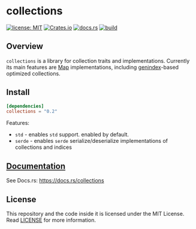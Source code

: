 # collections

[![license: MIT](https://img.shields.io/badge/License-MIT-yellow.svg)](./LICENSE)
[![Crates.io](https://img.shields.io/crates/v/collections)](https://crates.io/crates/collections)
[![docs.rs](https://img.shields.io/docsrs/collections)](https://docs.rs/collections)
[![build](https://github.com/andykswong/muds/actions/workflows/build.yaml/badge.svg)](https://github.com/andykswong/muds/actions/workflows/build.yaml)

## Overview
`collections` is a library for collection traits and implementations. Currently its main features are [Map](./src/map.rs) implementations, including [genindex](https://docs.rs/genindex)-based optimized collections.

## Install
```toml
[dependencies]
collections = "0.2"
```
Features:
- `std` - enables `std` support. enabled by default.
- `serde` - enables `serde` serialize/deserialize implementations of collections and indices

## [Documentation](https://docs.rs/collections)
See Docs.rs: https://docs.rs/collections

## License
This repository and the code inside it is licensed under the MIT License. Read [LICENSE](./LICENSE) for more information.
